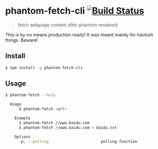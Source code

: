 # phantom-fetch-cli [![Build Status](http://img.shields.io/travis/junmer/phantom-fetch-cli.svg?style=flat)](https://travis-ci.org/junmer/phantom-fetch-cli)

> fetch webpage content after phantom rendered

This is by no means production ready! It was meant mainly for hackish things. Beware!

## Install

```sh
$ npm install -g phantom-fetch-cli
```

## Usage

```sh
$ phantom-fetch --help

  Usage
      $ phantom-fetch <url>  

    Example
      $ phantom-fetch //www.baidu.com
      $ phantom-fetch //www.baidu.com > baidu.txt  

    Options
      -p, --polling                       polling function
```

